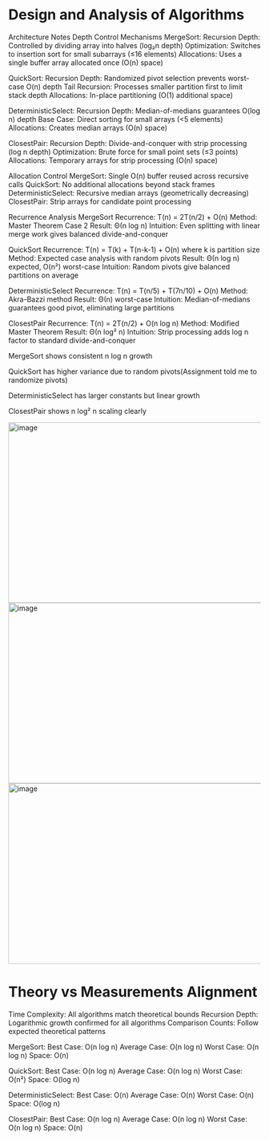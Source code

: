 # Design and Analysis of Algorithms

Architecture Notes
Depth Control Mechanisms
MergeSort:
Recursion Depth: Controlled by dividing array into halves (log₂n depth)
Optimization: Switches to insertion sort for small subarrays (≤16 elements)
Allocations: Uses a single buffer array allocated once (O(n) space)

QuickSort:
Recursion Depth: Randomized pivot selection prevents worst-case O(n) depth
Tail Recursion: Processes smaller partition first to limit stack depth
Allocations: In-place partitioning (O(1) additional space)

DeterministicSelect:
Recursion Depth: Median-of-medians guarantees O(log n) depth
Base Case: Direct sorting for small arrays (<5 elements)
Allocations: Creates median arrays (O(n) space)

ClosestPair:
Recursion Depth: Divide-and-conquer with strip processing (log n depth)
Optimization: Brute force for small point sets (≤3 points)
Allocations: Temporary arrays for strip processing (O(n) space)

Allocation Control
MergeSort: Single O(n) buffer reused across recursive calls
QuickSort: No additional allocations beyond stack frames
DeterministicSelect: Recursive median arrays (geometrically decreasing)
ClosestPair: Strip arrays for candidate point processing

Recurrence Analysis
MergeSort
Recurrence: T(n) = 2T(n/2) + O(n)
Method: Master Theorem Case 2
Result: Θ(n log n)
Intuition: Even splitting with linear merge work gives balanced divide-and-conquer

QuickSort
Recurrence: T(n) = T(k) + T(n-k-1) + O(n) where k is partition size
Method: Expected case analysis with random pivots
Result: Θ(n log n) expected, O(n²) worst-case
Intuition: Random pivots give balanced partitions on average

DeterministicSelect
Recurrence: T(n) = T(n/5) + T(7n/10) + O(n)
Method: Akra-Bazzi method
Result: Θ(n) worst-case
Intuition: Median-of-medians guarantees good pivot, eliminating large partitions

ClosestPair
Recurrence: T(n) = 2T(n/2) + O(n log n)
Method: Modified Master Theorem
Result: Θ(n log² n)
Intuition: Strip processing adds log n factor to standard divide-and-conquer

MergeSort shows consistent n log n growth

QuickSort has higher variance due to random pivots(Assignment told me to randomize pivots)

DeterministicSelect has larger constants but linear growth

ClosestPair shows n log² n scaling clearly

<img width="580" height="360" alt="image" src="https://github.com/user-attachments/assets/a5706539-2d5b-447e-bf6a-6dbc6f3b09ca" />

<img width="580" height="360" alt="image" src="https://github.com/user-attachments/assets/399c01b7-cc30-4ac9-aef4-d5e866e3d2aa" />

<img width="580" height="360" alt="image" src="https://github.com/user-attachments/assets/d45b85fd-57c6-43e3-9b8c-d57604739ef0" />

# Theory vs Measurements Alignment

Time Complexity: All algorithms match theoretical bounds
Recursion Depth: Logarithmic growth confirmed for all algorithms
Comparison Counts: Follow expected theoretical patterns

MergeSort:
Best Case: O(n log n)
Average Case: O(n log n)
Worst Case: O(n log n)
Space: O(n)

QuickSort:
Best Case: O(n log n)
Average Case: O(n log n)
Worst Case: O(n²)
Space: O(log n)

DeterministicSelect:
Best Case: O(n)
Average Case: O(n)
Worst Case: O(n)
Space: O(log n)

ClosestPair:
Best Case: O(n log n)
Average Case: O(n log n)
Worst Case: O(n log n)
Space: O(n)
